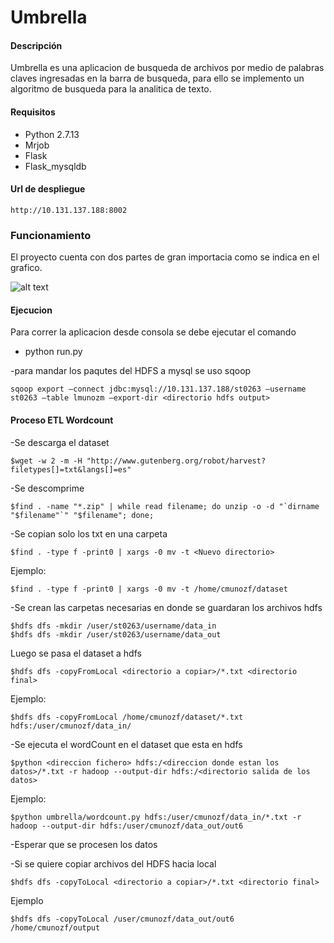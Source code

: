 Umbrella
==========
#### Descripción
Umbrella es una aplicacion de busqueda de archivos por medio de palabras claves ingresadas en la barra de busqueda,
para ello se implemento un algoritmo de busqueda para la analitica de texto.

#### Requisitos 
* Python 2.7.13
* Mrjob
* Flask 
* Flask_mysqldb

#### Url de despliegue 
```
http://10.131.137.188:8002
```
### Funcionamiento 
El proyecto cuenta con dos partes de gran importacia como se indica en el grafico.

![alt text](https://k61.kn3.net/F/B/B/B/A/C/6E2.png)

#### Ejecucion  
Para correr la aplicacion desde consola se debe ejecutar el comando 
* python run.py

-para mandar los paqutes del HDFS a mysql se uso sqoop 
```
sqoop export —connect jdbc:mysql://10.131.137.188/st0263 —username st0263 —table lmunozm —export-dir <directorio hdfs output>
```

#### Proceso ETL Wordcount
-Se descarga el dataset
```
$wget -w 2 -m -H "http://www.gutenberg.org/robot/harvest?filetypes[]=txt&langs[]=es"
```

-Se descomprime
```
$find . -name "*.zip" | while read filename; do unzip -o -d "`dirname "$filename"`" "$filename"; done; 
```

-Se copian solo los txt en una carpeta
```
$find . -type f -print0 | xargs -0 mv -t <Nuevo directorio>
```
Ejemplo:
```
$find . -type f -print0 | xargs -0 mv -t /home/cmunozf/dataset
```

-Se crean las carpetas necesarias en donde se guardaran los archivos hdfs
```
$hdfs dfs -mkdir /user/st0263/username/data_in
$hdfs dfs -mkdir /user/st0263/username/data_out
```

Luego se pasa el dataset a hdfs 
```
$hdfs dfs -copyFromLocal <directorio a copiar>/*.txt <directorio final>
```
Ejemplo:
```
$hdfs dfs -copyFromLocal /home/cmunozf/dataset/*.txt hdfs:/user/cmunozf/data_in/
```

-Se ejecuta el wordCount en el dataset que esta en hdfs
```
$python <direccion fichero> hdfs:/<direccion donde estan los datos>/*.txt -r hadoop --output-dir hdfs:/<directorio salida de los datos>
```
Ejemplo:
```
$python umbrella/wordcount.py hdfs:/user/cmunozf/data_in/*.txt -r hadoop --output-dir hdfs:/user/cmunozf/data_out/out6
```

-Esperar que se procesen los datos


-Si se quiere copiar archivos del HDFS hacia local
```
$hdfs dfs -copyToLocal <directorio a copiar>/*.txt <directorio final>
```
Ejemplo
```
$hdfs dfs -copyToLocal /user/cmunozf/data_out/out6 /home/cmunozf/output
```

